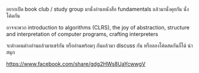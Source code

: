 อยากเปิด book club / study group มานั่งอ่านหนังสือ fundamentals แล้วมานั่งคุยกัน นั่งโค้ดกัน

อาจจะพวก introduction to algorithms (CLRS), the joy of abstraction, structure and interpretation of computer programs, crafting interpreters

จะต่างคนต่างอ่านแล้วมาแชร์กัน หรืออ่านพร้อมๆ กันแล้วมา discuss กัน หรือลองโค้ดสดกันก็ได้ น่าสนุก

https://www.facebook.com/share/gdg2HWs8UaYcwwgV